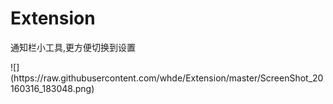 # Extension
通知栏小工具,更方便切换到设置
<p>
![](https://raw.githubusercontent.com/whde/Extension/master/ScreenShot_20160316_183048.png)
<p>
